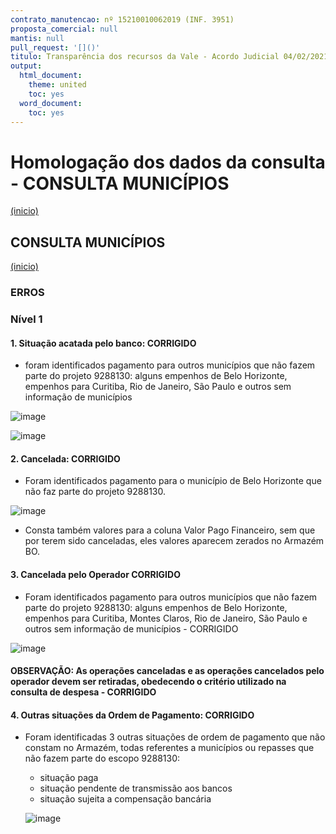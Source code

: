 ```yaml
---
contrato_manutencao: nº 15210010062019 (INF. 3951)
proposta_comercial: null
mantis: null
pull_request: '[]()'
titulo: Transparência dos recursos da Vale - Acordo Judicial 04/02/2021
output:
  html_document:
    theme: united
    toc: yes
  word_document:
    toc: yes
---
```


# Homologação dos dados da consulta - CONSULTA MUNICÍPIOS
<a href="#top">(inicio)</a>

<div class="alert alert-warning">

## CONSULTA MUNICÍPIOS
<a href="#top">(inicio)</a>


### ERROS
### Nível 1

#### 1. Situação acatada pelo banco: CORRIGIDO
- foram identificados pagamento para outros municípios que não fazem parte do projeto 9288130: alguns empenhos de Belo Horizonte, empenhos para Curitiba, Rio de Janeiro, São Paulo e outros sem informação de municípios
  
![image](https://user-images.githubusercontent.com/52920939/166979792-7e380570-a8b0-4a70-8a7f-35ca3ed5d4d0.png)
  
![image](https://user-images.githubusercontent.com/52920939/166981060-52816a75-a2fd-41bb-a79b-6b158c78cde9.png)

  
 #### 2. Cancelada: CORRIGIDO
  
- Foram identificados pagamento para o município de Belo Horizonte que não faz parte do projeto 9288130.
  
![image](https://user-images.githubusercontent.com/52920939/166982214-b7441578-f1fe-4b9f-9565-fa384a7bef9c.png)
  
- Consta também valores para a coluna Valor Pago Financeiro, sem que por terem sido canceladas, eles valores aparecem zerados no Armazém BO.
  
  
#### 3. Cancelada pelo Operador CORRIGIDO
  
- Foram identificados pagamento para outros municípios que não fazem parte do projeto 9288130: alguns empenhos de Belo Horizonte, empenhos para Curitiba, Montes Claros, Rio de Janeiro, São Paulo e outros sem informação de municípios - CORRIGIDO
  
![image](https://user-images.githubusercontent.com/52920939/168293434-37a6698d-cd91-40be-be41-6759e5405f77.png)
  

  
#### OBSERVAÇÃO: As operações canceladas e as operações cancelados pelo operador devem ser retiradas, obedecendo o critério utilizado na consulta de despesa - CORRIGIDO

#### 4. Outras situações da Ordem de Pagamento: CORRIGIDO

- Foram identificadas 3 outras situações de ordem de pagamento que não constam no Armazém, todas referentes a municípios ou repasses que não fazem parte do escopo 9288130:
  - situação paga
  - situação pendente de transmissão aos bancos
  - situação sujeita a compensação bancária
  
  ![image](https://user-images.githubusercontent.com/52920939/166984440-a52b1fcb-f9b2-492e-825c-62a5aad79fb9.png)

  
